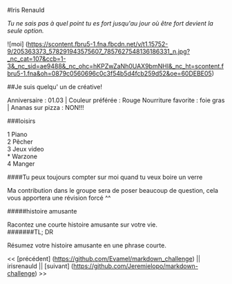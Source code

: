 #Iris Renauld  

*Tu ne sais pas à quel point tu es fort jusqu'au jour où être fort devient la seule option.*  
  
![moi] (https://scontent.fbru5-1.fna.fbcdn.net/v/t1.15752-9/205363373_578291943575607_7857627548136186331_n.jpg?_nc_cat=107&ccb=1-3&_nc_sid=ae9488&_nc_ohc=hKPZwZaNh0UAX9bmNHI&_nc_ht=scontent.fbru5-1.fna&oh=0879c0560696c0c3f54b5d4fcb259d52&oe=60DEBE05)  
  
##Je suis quelqu' un de créative!  
  
Anniversaire : 01.03 | Couleur préférée : Rouge
Nourriture favorite : foie gras | Ananas sur pizza : NON!!!  
  
###loisirs  
  
1 Piano   
2 Pêcher  
3 Jeux video  
    * Warzone    
4 Manger  
  
####Tu peux toujours compter sur moi quand tu veux boire un verre  
  
  
Ma contribution dans le groupe sera de poser beaucoup de question, cela vous apportera une révision forcé ^^  
  
#####histoire amusante  
  
Racontez une courte histoire amusante sur votre vie.  
#######TL; DR   
  
Résumez votre histoire amusante en une phrase courte.  
  

<< [précédent] (https://github.com/Evamel/markdown_challenge) || irisrenauld || [suivant] (https://github.com/Jeremielopo/markdown-challenge) >>

